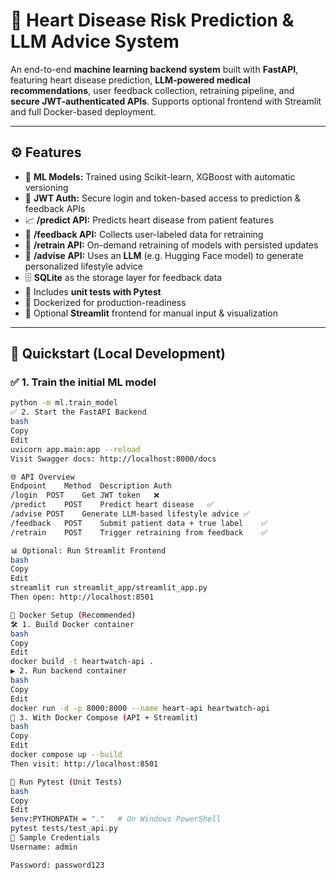 # 💓 Heart Disease Risk Prediction & LLM Advice System

An end-to-end **machine learning backend system** built with **FastAPI**, featuring heart disease prediction, **LLM-powered medical recommendations**, user feedback collection, retraining pipeline, and **secure JWT-authenticated APIs**. Supports optional frontend with Streamlit and full Docker-based deployment.

---

## ⚙️ Features

- 🧠 **ML Models:** Trained using Scikit-learn, XGBoost with automatic versioning
- 🔐 **JWT Auth:** Secure login and token-based access to prediction & feedback APIs
- 📈 **/predict API:** Predicts heart disease from patient features
- 📝 **/feedback API:** Collects user-labeled data for retraining
- 🔁 **/retrain API:** On-demand retraining of models with persisted updates
- 💬 **/advise API:** Uses an **LLM** (e.g. Hugging Face model) to generate personalized lifestyle advice
- 🗄️ **SQLite** as the storage layer for feedback data
- 🧪 Includes **unit tests with Pytest**
- 🐳 Dockerized for production-readiness
- 🎨 Optional **Streamlit** frontend for manual input & visualization

---

## 🚀 Quickstart (Local Development)

### ✅ 1. Train the initial ML model
```bash
python -m ml.train_model
✅ 2. Start the FastAPI Backend
bash
Copy
Edit
uvicorn app.main:app --reload
Visit Swagger docs: http://localhost:8000/docs

🌐 API Overview
Endpoint	Method	Description	Auth
/login	POST	Get JWT token	❌
/predict	POST	Predict heart disease	✅
/advise	POST	Generate LLM-based lifestyle advice	✅
/feedback	POST	Submit patient data + true label	✅
/retrain	POST	Trigger retraining from feedback	✅

📊 Optional: Run Streamlit Frontend
bash
Copy
Edit
streamlit run streamlit_app/streamlit_app.py
Then open: http://localhost:8501

🐳 Docker Setup (Recommended)
🛠️ 1. Build Docker container
bash
Copy
Edit
docker build -t heartwatch-api .
▶️ 2. Run backend container
bash
Copy
Edit
docker run -d -p 8000:8000 --name heart-api heartwatch-api
🧩 3. With Docker Compose (API + Streamlit)
bash
Copy
Edit
docker compose up --build
Then visit: http://localhost:8501

🧪 Run Pytest (Unit Tests)
bash
Copy
Edit
$env:PYTHONPATH = "."   # On Windows PowerShell
pytest tests/test_api.py
🔐 Sample Credentials
Username: admin

Password: password123
